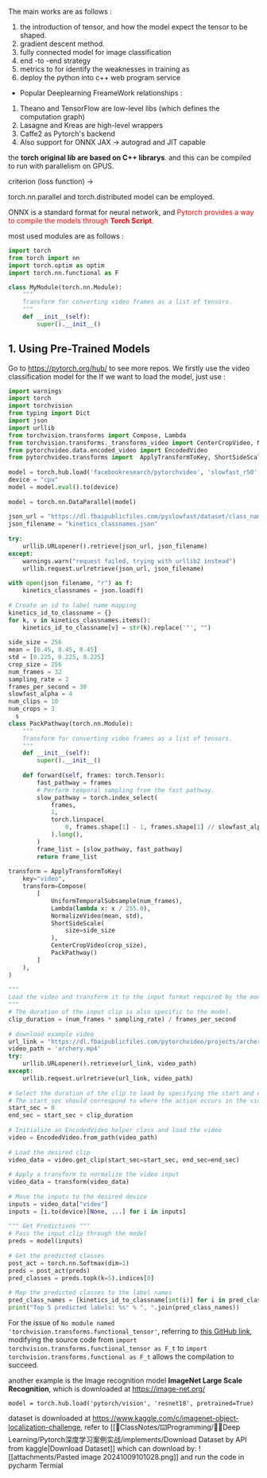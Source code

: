 The main works are as follows : 
1. the introduction of tensor, and how the  model expect the tensor to be shaped. 
2. gradient descent method.  
3. fully connected  model for image classification  
4. end -to -end strategy  
5. metrics to  for identify the  weaknesses in training as 
6. deploy the python into c++ web program service 

- Popular Deeplearning FreameWork relationships : 
1. Theano and TensorFlow are low-level libs (which defines the computation graph)
2. Lasagne and Kreas are high-level wrappers  
3. Caffe2 as Pytorch's backend 
4. Also support for ONNX 
JAX -> autograd and JIT capable 

the **torch original lib are based on C++ librarys**. and this can be compiled to run with parallelism on GPUS. 

criterion (loss function) -> 

torch.nn.parallel and torch.distributed model can be employed. 

ONNX is a standard  format for neural network, and <mark style="background: transparent; color: red">Pytorch provides a  way to compile the  models through <b>Torch Script</b></mark>. 

most used modules are as follows : 
```python
import torch
from torch import nn
import torch.optim as optim 
import torch.nn.functional as F

class MyModule(torch.nn.Module):  
    """  
    Transform for converting video frames as a list of tensors.    
    """    
    def __init__(self):  
        super().__init__()
```

## 1. Using Pre-Trained Models 
Go to https://pytorch.org/hub/ to see more repos. 
We firstly use the video classification model for the 
If we want to load the model, just use : 
```python
import warnings
import torch  
import torchvision  
from typing import Dict  
import json  
import urllib  
from torchvision.transforms import Compose, Lambda  
from torchvision.transforms._transforms_video import CenterCropVideo, NormalizeVideo  
from pytorchvideo.data.encoded_video import EncodedVideo  
from pytorchvideo.transforms import  ApplyTransformToKey, ShortSideScale, UniformTemporalSubsample, UniformCropVideo  
  
model = torch.hub.load('facebookresearch/pytorchvideo', 'slowfast_r50', pretrained=True)  
device = "cpu"  
model = model.eval().to(device)  
  
model = torch.nn.DataParallel(model)  
  
json_url = "https://dl.fbaipublicfiles.com/pyslowfast/dataset/class_names/kinetics_classnames.json"  
json_filename = "kinetics_classnames.json"  
  
try:  
    urllib.URLopener().retrieve(json_url, json_filename)  
except:  
    warnings.warn("request failed, trying with urllib2 instead")  
    urllib.request.urlretrieve(json_url, json_filename)  
  
with open(json_filename, "r") as f:  
    kinetics_classnames = json.load(f)  
  
# Create an id to label name mapping  
kinetics_id_to_classname = {}  
for k, v in kinetics_classnames.items():  
    kinetics_id_to_classname[v] = str(k).replace('"', "")  
  
side_size = 256  
mean = [0.45, 0.45, 0.45]  
std = [0.225, 0.225, 0.225]  
crop_size = 256  
num_frames = 32  
sampling_rate = 2  
frames_per_second = 30  
slowfast_alpha = 4  
num_clips = 10  
num_crops = 3  
  s
class PackPathway(torch.nn.Module):  
    """  
    Transform for converting video frames as a list of tensors.    
    """    
    def __init__(self):  
        super().__init__()  
  
    def forward(self, frames: torch.Tensor):  
        fast_pathway = frames  
        # Perform temporal sampling from the fast pathway.  
        slow_pathway = torch.index_select(  
            frames,  
            1,  
            torch.linspace(  
                0, frames.shape[1] - 1, frames.shape[1] // slowfast_alpha  
            ).long(),  
        )  
        frame_list = [slow_pathway, fast_pathway]  
        return frame_list  
  
transform = ApplyTransformToKey(  
    key="video",  
    transform=Compose(  
        [  
            UniformTemporalSubsample(num_frames),  
            Lambda(lambda x: x / 255.0),  
            NormalizeVideo(mean, std),  
            ShortSideScale(  
                size=side_size  
            ),  
            CenterCropVideo(crop_size),  
            PackPathway()  
        ]  
    ),  
)  
  
"""  
Load the video and transform it to the input format required by the model.  
"""  
# The duration of the input clip is also specific to the model.  
clip_duration = (num_frames * sampling_rate) / frames_per_second  
  
# download example video  
url_link = "https://dl.fbaipublicfiles.com/pytorchvideo/projects/archery.mp4"  
video_path = 'archery.mp4'  
try:  
    urllib.URLopener().retrieve(url_link, video_path)  
except:  
    urllib.request.urlretrieve(url_link, video_path)  
  
# Select the duration of the clip to load by specifying the start and end duration  
# The start_sec should correspond to where the action occurs in the video  
start_sec = 0  
end_sec = start_sec + clip_duration  
  
# Initialize an EncodedVideo helper class and load the video  
video = EncodedVideo.from_path(video_path)  
  
# Load the desired clip  
video_data = video.get_clip(start_sec=start_sec, end_sec=end_sec)  
  
# Apply a transform to normalize the video input  
video_data = transform(video_data)  
  
# Move the inputs to the desired device  
inputs = video_data["video"]  
inputs = [i.to(device)[None, ...] for i in inputs]  
  
""" Get Predictions """  
# Pass the input clip through the model  
preds = model(inputs)  
  
# Get the predicted classes  
post_act = torch.nn.Softmax(dim=1)  
preds = post_act(preds)  
pred_classes = preds.topk(k=5).indices[0]  
  
# Map the predicted classes to the label names  
pred_class_names = [kinetics_id_to_classname[int(i)] for i in pred_classes]  
print("Top 5 predicted labels: %s" % ", ".join(pred_class_names))
```

For the issue of `No module named 'torchvision.transforms.functional_tensor'`, referring to [this GitHub link](https://github.com/AUTOMATIC1111/stable-diffusion-webui/issues/13985), modifying the source code from `import torchvision.transforms.functional_tensor as F_t` to `import torchvision.transforms.functional as F_t` allows the compilation to succeed.

another example is the Image recognition model **ImageNet Large Scale Recognition**, which is downloaded at https://image-net.org/ 

```
model = torch.hub.load('pytorch/vision', 'resnet18', pretrained=True)
```

dataset is downloaded at https://www.kaggle.com/c/imagenet-object-localization-challenge, refer to [[📘ClassNotes/⌨️Programming/👨‍🎓Deep Learning/Pytorch深度学习案例实战/implements/Download Dataset by API from kaggle|Download Dataset]] which can download by:
![[attachments/Pasted image 20241009101028.png]]
and run the code in pycharm Termial

